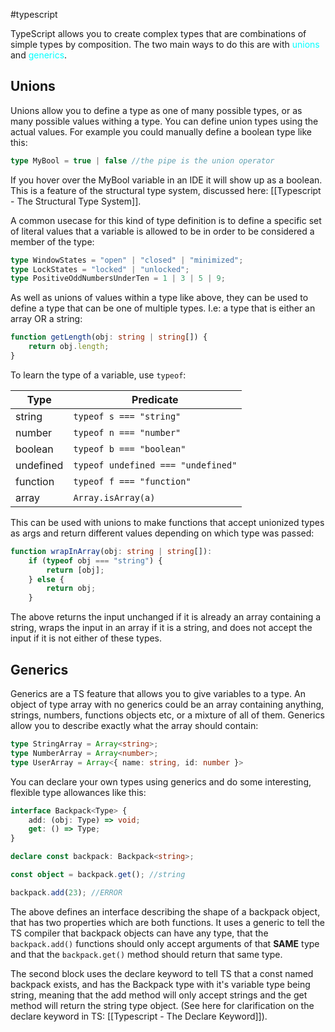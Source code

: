 #typescript 

TypeScript allows you to create complex types that are combinations of simple types by composition. The two main ways to do this are with <span style="color: cyan;">unions</span> and <span style="color: cyan;">generics</span>.

## Unions
Unions allow you to define a type as one of many possible types, or as many possible values withing a type. You can define union types using the actual values. For example you could manually define a boolean type like this:
```typescript
type MyBool = true | false //the pipe is the union operator
```
If you hover over the MyBool variable in an IDE it will show up as a boolean. This is a feature of the structural type system, discussed here: [[Typescript - The Structural Type System]].

A common usecase for this kind of type definition is to define a specific set of literal values that a variable is allowed to be in order to be considered a member of the type:
```typescript
type WindowStates = "open" | "closed" | "minimized";
type LockStates = "locked" | "unlocked";
type PositiveOddNumbersUnderTen = 1 | 3 | 5 | 9;
```

As well as unions of values within a type like above, they can be used to define a type that can be one of multiple types. I.e: a type that is either an array OR a string:
```typescript
function getLength(obj: string | string[]) {
	return obj.length;
}
```
To learn the type of a variable, use `typeof`:

<table>
<thead>
<tr>
<th>Type</th>
<th>Predicate</th>
</tr>
</thead>
<tbody>
<tr>
<td>string</td>
<td><code>typeof s === "string"</code></td>
</tr>
<tr>
<td>number</td>
<td><code>typeof n === "number"</code></td>
</tr>
<tr>
<td>boolean</td>
<td><code>typeof b === "boolean"</code></td>
</tr>
<tr>
<td>undefined</td>
<td><code>typeof undefined === "undefined"</code></td>
</tr>
<tr>
<td>function</td>
<td><code>typeof f === "function"</code></td>
</tr>
<tr>
<td>array</td>
<td><code>Array.isArray(a)</code></td>
</tr>
</tbody>
</table>

This can be used with unions to make functions that accept unionized types as args and return different values depending on which type was passed:
```typescript
function wrapInArray(obj: string | string[]):
	if (typeof obj === "string") {
		return [obj]; 
	} else {
		return obj;
	}
```
The above returns the input unchanged if it is already an array containing a string,  wraps the input in an array if it is a string, and does not accept the input if it is not either of these types.

## Generics
Generics are a TS feature that allows you to give variables to a type. An object of type array with no generics could be an array containing anything, strings, numbers, functions objects etc, or a mixture of all of them. Generics allow you to describe exactly what the array should contain:
```typescript
type StringArray = Array<string>;
type NumberArray = Array<number>;
type UserArray = Array<{ name: string, id: number }>
```
 You can declare your own types using generics and do some interesting, flexible type allowances like this:
```typescript
interface Backpack<Type> {
	add: (obj: Type) => void;
	get: () => Type;
}

declare const backpack: Backpack<string>;

const object = backpack.get(); //string

backpack.add(23); //ERROR
```
The above defines an interface describing the shape of a backpack object, that has two properties which are both functions. It uses a generic to tell the TS compiler that backpack objects can have any type, that the `backpack.add()` functions should only accept arguments of that **SAME** type and that the `backpack.get()` method should return that same type. 

The second block uses the declare keyword to tell TS that a const named backpack exists, and has the Backpack type with it's variable type being string, meaning that the add method will only accept strings and the get method will return the string type object. (See here for clarification on the declare keyword in TS: [[Typescript - The Declare Keyword]]).



